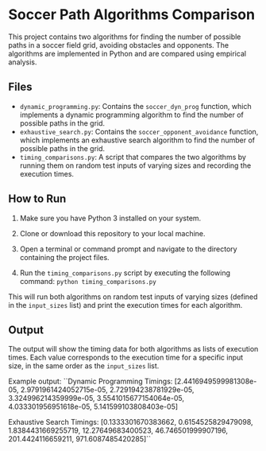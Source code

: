 # Soccer Path Algorithms Comparison

This project contains two algorithms for finding the number of possible paths in a soccer field grid, avoiding obstacles and opponents. The algorithms are implemented in Python and are compared using empirical analysis.

## Files

- `dynamic_programming.py`: Contains the `soccer_dyn_prog` function, which implements a dynamic programming algorithm to find the number of possible paths in the grid.
- `exhaustive_search.py`: Contains the `soccer_opponent_avoidance` function, which implements an exhaustive search algorithm to find the number of possible paths in the grid.
- `timing_comparisons.py`: A script that compares the two algorithms by running them on random test inputs of varying sizes and recording the execution times.

## How to Run

1. Make sure you have Python 3 installed on your system.

2. Clone or download this repository to your local machine.

3. Open a terminal or command prompt and navigate to the directory containing the project files.

4. Run the `timing_comparisons.py` script by executing the following command:
``python timing_comparisons.py``

This will run both algorithms on random test inputs of varying sizes (defined in the `input_sizes` list) and print the execution times for each algorithm.

## Output

The output will show the timing data for both algorithms as lists of execution times. Each value corresponds to the execution time for a specific input size, in the same order as the `input_sizes` list.

Example output:
``Dynamic Programming Timings: [2.4416949599981308e-05, 2.9791961424052715e-05, 2.729194238781929e-05, 3.324996214359999e-05, 3.5541015677154064e-05, 4.033301956951618e-05, 5.141599103808403e-05]

Exhaustive Search Timings: [0.1333301670383662, 0.6154525829479098, 1.8384431669255719, 12.27649683400523, 46.746501999907196, 201.4424116659211, 971.6087485420285]``
